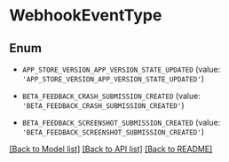 # WebhookEventType


## Enum

* `APP_STORE_VERSION_APP_VERSION_STATE_UPDATED` (value: `'APP_STORE_VERSION_APP_VERSION_STATE_UPDATED'`)

* `BETA_FEEDBACK_CRASH_SUBMISSION_CREATED` (value: `'BETA_FEEDBACK_CRASH_SUBMISSION_CREATED'`)

* `BETA_FEEDBACK_SCREENSHOT_SUBMISSION_CREATED` (value: `'BETA_FEEDBACK_SCREENSHOT_SUBMISSION_CREATED'`)

[[Back to Model list]](../README.md#documentation-for-models) [[Back to API list]](../README.md#documentation-for-api-endpoints) [[Back to README]](../README.md)


